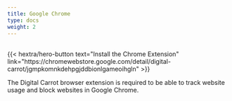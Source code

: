 ```yaml
---
title: Google Chrome
type: docs
weight: 2
---
```


<br/>
{{< hextra/hero-button text="Install the Chrome Extension" link="https://chromewebstore.google.com/detail/digital-carrot/jgmpkomnkdehpgjddbionlgameoihgln" >}}

The Digital Carrot browser extension is required to be able to track website usage and block websites in Google Chrome.
